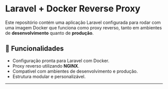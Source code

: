 # Laravel + Docker Reverse Proxy

Este repositório contém uma aplicação Laravel configurada para rodar com uma imagem Docker que funciona como proxy reverso, tanto em ambientes de **desenvolvimento** quanto de **produção**.

## 🚀 Funcionalidades

- Configuração pronta para Laravel com Docker.
- Proxy reverso utilizando **NGINX**.
- Compatível com ambientes de desenvolvimento e produção.
- Estrutura modular e personalizável.

---
